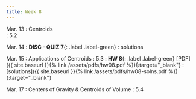 ```yaml
---
title: Week 8 
---
```

Mar. 13 
: Centroids  
  : 5.2


Mar. 14
: **DISC - QUIZ 7**{: .label .label-green} 
  : solutions

Mar. 15
: Applications of Centroids 
  : 5.3
: **HW 8**{: .label .label-green} [PDF]({{ site.baseurl }}{% link /assets/pdfs/hw08.pdf %}){:target="_blank"}
  : [solutions]({{ site.baseurl }}{% link /assets/pdfs/hw08-solns.pdf %}){:target="_blank"}

Mar. 17 
: Centers of Gravity & Centroids of Volume
  : 5.4

